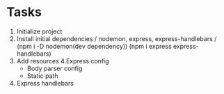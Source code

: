 # Tasks

1. Initialize project
2. Install initial dependencies / nodemon, express, express-handlebars /
(npm i -D nodemon(dev dependency))
(npm i express express-handlebars)
3. Add resources
4.Express config
    * Body parser config
    * Static path
5. Express handlebars    
